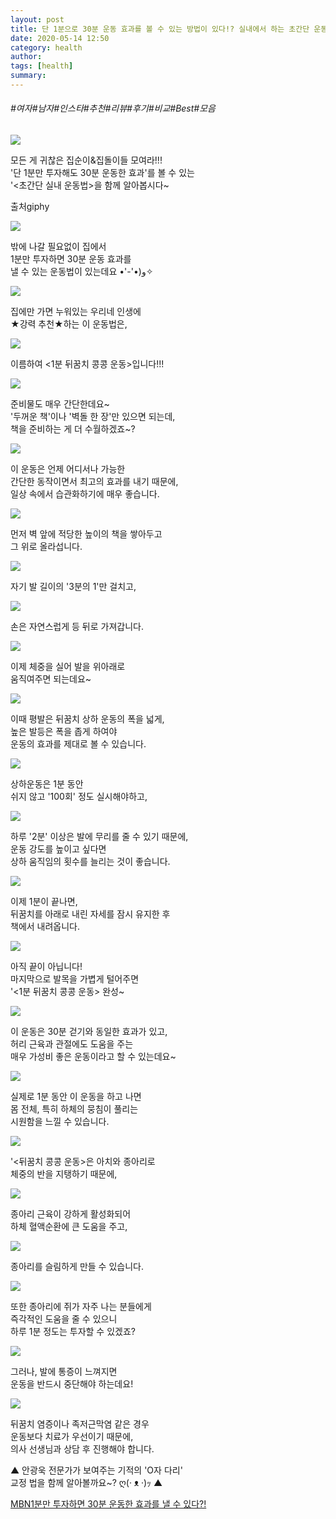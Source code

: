 ```yaml
---
layout: post
title: 단 1분으로 30분 운동 효과를 볼 수 있는 방법이 있다!? 실내에서 하는 초간단 운동법!
date: 2020-05-14 12:50
category: health
author: 
tags: [health]
summary: 
---
```


###### #여자#남자#인스타#추천#리뷰#후기#비교#Best#모음

  
![](https://t1.daumcdn.net/liveboard/mboon/50af6a24a3ef4a38ae8a70a998fd63ee.gif)

모든 게 귀찮은 집순이&집돌이들 모여라!!!  
'단 1분만 투자해도 30분 운동한 효과'를 볼 수 있는  
'<초간단 실내 운동법>을 함께 알아봅시다~  

출처giphy

![](https://img1.daumcdn.net/thumb/R720x0/?fname=https%3A%2F%2Ft1.daumcdn.net%2Fliveboard%2Fmboon%2F6092db50717d4167a2b3889ab7bc337a.png)

밖에 나갈 필요없이 집에서  
1분만 투자하면 30분 운동 효과를  
낼 수 있는 운동법이 있는데요 •'-'•)و✧  

![](https://img1.daumcdn.net/thumb/R720x0/?fname=https%3A%2F%2Ft1.daumcdn.net%2Fliveboard%2Fmboon%2F2f3e8c88a2b743ebbe47592c121fc582.png)

집에만 가면 누워있는 우리네 인생에  
★강력 추천★하는 이 운동법은,  

![](https://img1.daumcdn.net/thumb/R720x0/?fname=https%3A%2F%2Ft1.daumcdn.net%2Fliveboard%2Fmboon%2Fdea83810d25441b0badccc2227591aa7.png)

이름하여 <1분 뒤꿈치 콩콩 운동>입니다!!!  

![](https://img1.daumcdn.net/thumb/R720x0/?fname=https%3A%2F%2Ft1.daumcdn.net%2Fliveboard%2Fmboon%2F4957beda041b43b193e88530a02816e9.png)

준비물도 매우 간단한데요~  
'두꺼운 책'이나 '벽돌 한 장'만 있으면 되는데,  
책을 준비하는 게 더 수월하겠죠~?  

![](https://img1.daumcdn.net/thumb/R720x0/?fname=https%3A%2F%2Ft1.daumcdn.net%2Fliveboard%2Fmboon%2F42851d45c45c455c8cc0ac772c028272.JPG)

이 운동은 언제 어디서나 가능한  
간단한 동작이면서 최고의 효과를 내기 때문에,  
일상 속에서 습관화하기에 매우 좋습니다.  

![](https://img1.daumcdn.net/thumb/R720x0/?fname=https%3A%2F%2Ft1.daumcdn.net%2Fliveboard%2Fmboon%2F0d55306b696b455bbda758fbfa95ed29.png)

먼저 벽 앞에 적당한 높이의 책을 쌓아두고  
그 위로 올라섭니다.  

![](https://img1.daumcdn.net/thumb/R720x0/?fname=https%3A%2F%2Ft1.daumcdn.net%2Fliveboard%2Fmboon%2F5469ec2724114fed82aa94b4acdcfb90.png)

자기 발 길이의 '3분의 1'만 걸치고,  

![](https://img1.daumcdn.net/thumb/R720x0/?fname=https%3A%2F%2Ft1.daumcdn.net%2Fliveboard%2Fmboon%2F5798dc0c73c44804beb80f81f7db882b.png)

손은 자연스럽게 등 뒤로 가져갑니다.  

![](https://t1.daumcdn.net/liveboard/mboon/85cfa10acf2f441598753c60ddd01729.gif)

이제 체중을 실어 발을 위아래로  
움직여주면 되는데요~  

![](https://img1.daumcdn.net/thumb/R720x0/?fname=https%3A%2F%2Ft1.daumcdn.net%2Fliveboard%2Fmboon%2Ff73ec1d2163e4356a992de9a7ef45c8b.png)

이때 평발은 뒤꿈치 상하 운동의 폭을 넓게,  
높은 발등은 폭을 좁게 하여야  
운동의 효과를 제대로 볼 수 있습니다.  

![](https://img1.daumcdn.net/thumb/R720x0/?fname=https%3A%2F%2Ft1.daumcdn.net%2Fliveboard%2Fmboon%2F2304ffa443d34bb886f5827bb4160d65.png)

상하운동은 1분 동안  
쉬지 않고 '100회' 정도 실시해야하고,  

![](https://img1.daumcdn.net/thumb/R720x0/?fname=https%3A%2F%2Ft1.daumcdn.net%2Fliveboard%2Fmboon%2Fde5f95b83a1441d9942e8b2af1380c10.JPG)

하루 '2분' 이상은 발에 무리를 줄 수 있기 때문에,  
운동 강도를 높이고 싶다면  
상하 움직임의 횟수를 늘리는 것이 좋습니다.  

![](https://img1.daumcdn.net/thumb/R720x0/?fname=https%3A%2F%2Ft1.daumcdn.net%2Fliveboard%2Fmboon%2Fc937c18b7f32498b99e263bfef057ced.png)

이제 1분이 끝나면,  
뒤꿈치를 아래로 내린 자세를 잠시 유지한 후  
책에서 내려옵니다.  

![](https://t1.daumcdn.net/liveboard/mboon/a70cc41122f244a5bed8e68d524c5682.gif)

아직 끝이 아닙니다!  
마지막으로 발목을 가볍게 털어주면  
'<1분 뒤꿈치 콩콩 운동> 완성~  

![](https://img1.daumcdn.net/thumb/R720x0/?fname=https%3A%2F%2Ft1.daumcdn.net%2Fliveboard%2Fmboon%2Fc64117389c644b1e87766aeb3c67ae11.png)

이 운동은 30분 걷기와 동일한 효과가 있고,  
허리 근육과 관절에도 도움을 주는  
매우 가성비 좋은 운동이라고 할 수 있는데요~  

![](https://img1.daumcdn.net/thumb/R720x0/?fname=https%3A%2F%2Ft1.daumcdn.net%2Fliveboard%2Fmboon%2Fa37d10b5b53542749fa5707f3ba47ad2.png)

실제로 1분 동안 이 운동을 하고 나면  
몸 전체, 특히 하체의 뭉침이 풀리는  
시원함을 느낄 수 있습니다.  

![](https://img1.daumcdn.net/thumb/R720x0/?fname=https%3A%2F%2Ft1.daumcdn.net%2Fliveboard%2Fmboon%2F3690b904f2154ccb9ea2243495c3bc9e.png)

'<뒤꿈치 콩콩 운동>은 아치와 종아리로  
체중의 반을 지탱하기 때문에,  

![](https://img1.daumcdn.net/thumb/R720x0/?fname=https%3A%2F%2Ft1.daumcdn.net%2Fliveboard%2Fmboon%2F837322186a704865b9fa1a44b3691a7b.JPG)

종아리 근육이 강하게 활성화되어  
하체 혈액순환에 큰 도움을 주고,  

![](https://img1.daumcdn.net/thumb/R720x0/?fname=https%3A%2F%2Ft1.daumcdn.net%2Fliveboard%2Fmboon%2F4d371593029242b6b2cd7054fb53b127.png)

종아리를 슬림하게 만들 수 있습니다.  

![](https://img1.daumcdn.net/thumb/R720x0/?fname=https%3A%2F%2Ft1.daumcdn.net%2Fliveboard%2Fmboon%2Fbaf2b1848e6d4c41b0e042334769443a.png)

또한 종아리에 쥐가 자주 나는 분들에게  
즉각적인 도움을 줄 수 있으니  
하루 1분 정도는 투자할 수 있겠죠?  

![](https://img1.daumcdn.net/thumb/R720x0/?fname=https%3A%2F%2Ft1.daumcdn.net%2Fliveboard%2Fmboon%2Fa6862d08dca0442e89df63fc7ceb991a.png)

그러나, 발에 통증이 느껴지면  
운동을 반드시 중단해야 하는데요!  

![](https://img1.daumcdn.net/thumb/R720x0/?fname=https%3A%2F%2Ft1.daumcdn.net%2Fliveboard%2Fmboon%2F507618ed2bbb46ec8ba2de4a4add41d1.png)

뒤꿈치 염증이나 족저근막염 같은 경우  
운동보다 치료가 우선이기 때문에,  
의사 선생님과 상담 후 진행해야 합니다.  

▲ 안광욱 전문가가 보여주는 기적의 'O자 다리'  
교정 법을 함께 알아볼까요~? ღ(· ᴥ ·)ｯ ▲  

[MBN1분만 투자하면 30분 운동한 효과를 낼 수 있다?!](http://tv.kakao.com/v/s0aaaQMEuSRlPMt2ltuuERu)